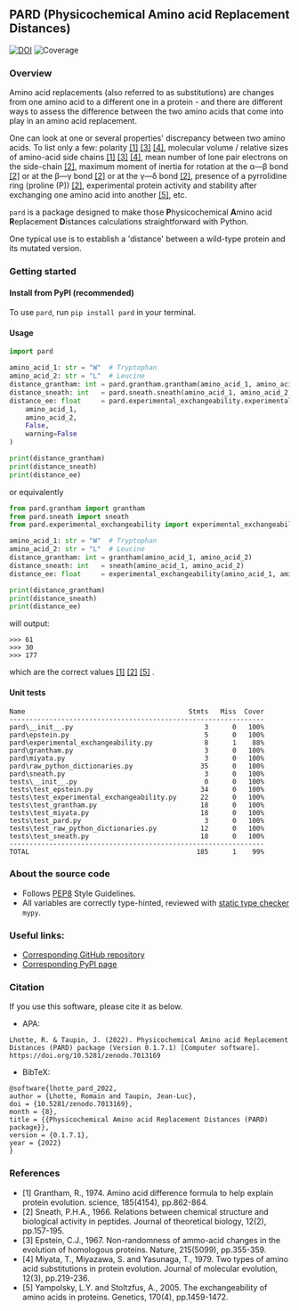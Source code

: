 ## PARD (Physicochemical Amino acid Replacement Distances)
[![DOI](https://zenodo.org/badge/526882024.svg)](https://zenodo.org/badge/latestdoi/526882024)
![Coverage](
https://raw.githubusercontent.com/MICS-Lab/pard/a0633c0b5e95bff565c6b9f92811b8b7bc0c8a6b/readme_resources/coverage.svg
)

### Overview
Amino acid replacements (also referred to as substitutions) are changes from one amino acid to a different one in a
protein - and there are different ways to assess the difference between the two amino acids that come into play in an
amino acid replacement.

One can look at one or several properties' discrepancy between two amino acids.
To list only a few: polarity
[[1]](https://www.science.org/doi/10.1126/science.185.4154.862) [[3]](https://www.nature.com/articles/215355a0) 
[[4]](https://link.springer.com/article/10.1007/BF01732340),
molecular volume / relative sizes of amino-acid side chains 
[[1]](https://www.science.org/doi/10.1126/science.185.4154.862) [[3]](https://www.nature.com/articles/215355a0)
[[4]](https://link.springer.com/article/10.1007/BF01732340), 
mean number of lone pair electrons on the side-chain
[[2]](https://www.sciencedirect.com/science/article/abs/pii/0022519366901123),
maximum moment of inertia for rotation at the α―β bond
[[2]](https://www.sciencedirect.com/science/article/abs/pii/0022519366901123)
or at the β―γ bond [[2]](https://www.sciencedirect.com/science/article/abs/pii/0022519366901123)
or at the γ―δ bond [[2]](https://www.sciencedirect.com/science/article/abs/pii/0022519366901123), 
presence of a pyrrolidine ring (proline (P))
[[2]](https://www.sciencedirect.com/science/article/abs/pii/0022519366901123), 
experimental protein activity and stability after exchanging one amino acid into another
[[5]](https://pubmed.ncbi.nlm.nih.gov/15944362/),
etc.

`pard` is a package designed to make those **P**hysicochemical **A**mino acid **R**eplacement **D**istances calculations
straightforward with Python.

One typical use is to establish a 'distance' between a wild-type protein and its mutated version.


### Getting started
#### Install from PyPI (recommended)
To use `pard`, run `pip install pard` in your terminal.

#### Usage
```py
import pard

amino_acid_1: str = "W"  # Tryptophan
amino_acid_2: str = "L"  # Leucine
distance_grantham: int = pard.grantham.grantham(amino_acid_1, amino_acid_2)
distance_sneath: int   = pard.sneath.sneath(amino_acid_1, amino_acid_2)
distance_ee: float     = pard.experimental_exchangeability.experimental_exchangeability(
    amino_acid_1, 
    amino_acid_2, 
    False, 
    warning=False
)

print(distance_grantham)
print(distance_sneath)
print(distance_ee)
```
or equivalently
```py
from pard.grantham import grantham
from pard.sneath import sneath
from pard.experimental_exchangeability import experimental_exchangeability

amino_acid_1: str = "W"  # Tryptophan
amino_acid_2: str = "L"  # Leucine
distance_grantham: int = grantham(amino_acid_1, amino_acid_2)
distance_sneath: int   = sneath(amino_acid_1, amino_acid_2)
distance_ee: float     = experimental_exchangeability(amino_acid_1, amino_acid_2, False, warning=False)

print(distance_grantham)
print(distance_sneath)
print(distance_ee)
```
will output:
```
>>> 61
>>> 30
>>> 177
```
which are the correct values 
[[1]](https://www.science.org/doi/10.1126/science.185.4154.862)
[[2]](https://www.sciencedirect.com/science/article/abs/pii/0022519366901123)
[[5]](https://pubmed.ncbi.nlm.nih.gov/15944362/)
.

#### Unit tests
```
Name                                         Stmts   Miss  Cover
----------------------------------------------------------------
pard\__init__.py                                 3      0   100%
pard\epstein.py                                  5      0   100%
pard\experimental_exchangeability.py             8      1    88%
pard\grantham.py                                 3      0   100%
pard\miyata.py                                   3      0   100%
pard\raw_python_dictionaries.py                 35      0   100%
pard\sneath.py                                   3      0   100%
tests\__init__.py                                0      0   100%
tests\test_epstein.py                           34      0   100%
tests\test_experimental_exchangeability.py      22      0   100%
tests\test_grantham.py                          18      0   100%
tests\test_miyata.py                            18      0   100%
tests\test_pard.py                               3      0   100%
tests\test_raw_python_dictionaries.py           12      0   100%
tests\test_sneath.py                            18      0   100%
----------------------------------------------------------------
TOTAL                                          185      1    99%
```


### About the source code
- Follows [PEP8](https://peps.python.org/pep-0008/) Style Guidelines.
- All variables are correctly type-hinted, reviewed with [static type checker](https://mypy.readthedocs.io/en/stable/)
`mypy`.


### Useful links:
- [Corresponding GitHub repository](https://github.com/MICS-Lab/pard)
- [Corresponding PyPI page](https://pypi.org/project/pard/)


### Citation
If you use this software, please cite it as below.

- APA:

`Lhotte, R. & Taupin, J. (2022).
Physicochemical Amino acid Replacement Distances (PARD) package (Version 0.1.7.1) [Computer software].
https://doi.org/10.5281/zenodo.7013169`

- BibTeX:

```
@software{lhotte_pard_2022,
author = {Lhotte, Romain and Taupin, Jean-Luc},
doi = {10.5281/zenodo.7013169},
month = {8},
title = {{Physicochemical Amino acid Replacement Distances (PARD) package}},
version = {0.1.7.1},
year = {2022}
}
```


### References
- [1] Grantham, R., 1974. Amino acid difference formula to help explain protein evolution. science, 185(4154), 
pp.862-864.
- [2] Sneath, P.H.A., 1966. Relations between chemical structure and biological activity in peptides. Journal of
theoretical biology, 12(2), pp.157-195.
- [3] Epstein, C.J., 1967. Non-randomness of ammo-acid changes in the evolution of homologous proteins. Nature,
215(5099), pp.355-359.
- [4] Miyata, T., Miyazawa, S. and Yasunaga, T., 1979. Two types of amino acid substitutions in protein evolution. 
Journal of molecular evolution, 12(3), pp.219-236.
- [5] Yampolsky, L.Y. and Stoltzfus, A., 2005. The exchangeability of amino acids in proteins. Genetics, 170(4), 
pp.1459-1472.
